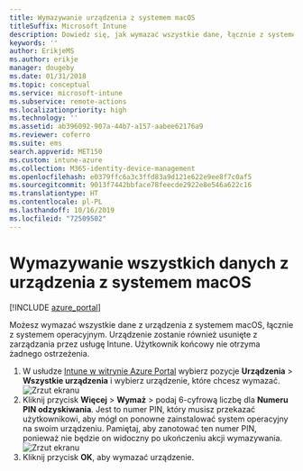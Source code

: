 ```yaml
---
title: Wymazywanie urządzenia z systemem macOS
titleSuffix: Microsoft Intune
description: Dowiedz się, jak wymazać wszystkie dane, łącznie z systemem operacyjnym, z urządzenia z systemem macOS.
keywords: ''
author: ErikjeMS
ms.author: erikje
manager: dougeby
ms.date: 01/31/2018
ms.topic: conceptual
ms.service: microsoft-intune
ms.subservice: remote-actions
ms.localizationpriority: high
ms.technology: ''
ms.assetid: ab396092-907a-44b7-a157-aabee62176a9
ms.reviewer: coferro
ms.suite: ems
search.appverid: MET150
ms.custom: intune-azure
ms.collection: M365-identity-device-management
ms.openlocfilehash: e0379ffc6a3c3ffd83a9d121e622e9ee8f7c0af5
ms.sourcegitcommit: 9013f7442bbface78feecde2922e8e546a622c16
ms.translationtype: HT
ms.contentlocale: pl-PL
ms.lasthandoff: 10/16/2019
ms.locfileid: "72509502"
---
```

# <a name="erase-all-data-from-a-macos-device"></a>Wymazywanie wszystkich danych z urządzenia z systemem macOS

[!INCLUDE [azure_portal](../includes/azure_portal.md)]

Możesz wymazać wszystkie dane z urządzenia z systemem macOS, łącznie z systemem operacyjnym. Urządzenie zostanie również usunięte z zarządzania przez usługę Intune. Użytkownik końcowy nie otrzyma żadnego ostrzeżenia.

1. W usłudze [Intune w witrynie Azure Portal](https://aka.ms/intuneportal) wybierz pozycje **Urządzenia** > **Wszystkie urządzenia** i wybierz urządzenie, które chcesz wymazać.
![Zrzut ekranu](./media/device-erase/choosedevice.png)
2. Kliknij przycisk **Więcej** > **Wymaż** > podaj 6-cyfrową liczbę dla **Numeru PIN odzyskiwania**. Jest to numer PIN, który musisz przekazać użytkownikowi, aby mógł on ponowne zainstalować system operacyjny na swoim urządzeniu. Pamiętaj, aby zanotować ten numer PIN, ponieważ nie będzie on widoczny po ukończeniu akcji wymazywania.
![Zrzut ekranu](./media/device-erase/providepin.png)
3. Kliknij przycisk **OK**, aby wymazać urządzenie.

